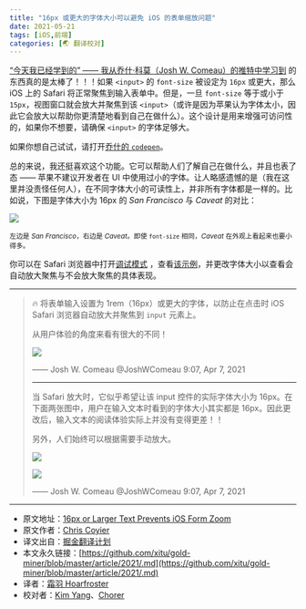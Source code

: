 ```yaml
---
title: "16px 或更大的字体大小可以避免 iOS 的表单缩放问题"
date: 2021-05-21
tags: [iOS,前端]
categories: [🌏 翻译校对]
---
```


[“今天我已经学到的” —— 我从乔什·科莫（Josh W. Comeau）的推特中学习到](https://twitter.com/joshwcomeau/status/1379782931116351490?s=12) 的东西真的是太棒了！！！如果 `<input>` 的 `font-size` 被设定为 `16px` 或更大，那么 iOS 上的 Safari 将正常聚焦到输入表单中。但是，一旦 `font-size` 等于或小于 `15px`，视图窗口就会放大并聚焦到该 `<input>`（或许是因为苹果认为字体太小，因此它会放大以帮助你更清楚地看到自己在做什么）。这个设计是用来增强可访问性的，如果你不想要，请确保 `<input>` 的字体足够大。<!-- more -->

如果你想自己试试，请打开[乔什的 `codepen`](https://codepen.io/joshwcomeau/pen/VwPMPZo)。

总的来说，我还挺喜欢这个功能。它可以帮助人们了解自己在做什么，并且也表了态 —— 苹果不建议开发者在 UI 中使用过小的字体。让人略感遗憾的是（我在这里并没责怪任何人），在不同字体大小的可读性上，并非所有字体都是一样的。比如说，下图是字体大小为 16px 的 *San Francisco* 与 *Caveat* 的对比：

![](https://picbed.kimyang.cn/202109050831146.png)

<small>左边是 *San Francisco*，右边是 *Caveat*。即使 `font-size` 相同，*Caveat* 在外观上看起来也要小得多。</small>

你可以在 Safari 浏览器中打开[调试模式](https://cdpn.io/chriscoyier/debug/MWJxXWz) ，查看[该示例](https://codepen.io/chriscoyier/pen/MWJxXWz)，并更改字体大小以查看会自动放大聚焦与不会放大聚焦的具体表现。

---

> 🔥 将表单输入设置为 1rem（16px）或更大的字体，以防止在点击时 iOS Safari 浏览器自动放大并聚焦到 `input` 元素上。
> 
> 从用户体验的角度来看有很大的不同！
> 
> [comment]: <> "Original Video Link: https://video.twimg.com/tweet_video/EyX2MSaXMAExyQA.mp4"
> 
> ![](https://picbed.kimyang.cn/202109050831477.gif)
> 
> —— Josh W. Comeau @JoshWComeau 9:07, Apr 7, 2021
> 
> ---
>
> 当 Safari 放大时，它似乎希望让该 input 控件的实际字体大小为 16px。在下面两张图中，用户在输入文本时看到的字体大小其实都是 16px。因此更改后，输入文本的阅读体验实际上并没有变得更差！！
> 
> 另外，人们始终可以根据需要手动放大。
> 
> ![](https://picbed.kimyang.cn/202109050831884.png)
> 
> ![](https://picbed.kimyang.cn/202109050831246.png)
> 
> —— Josh W. Comeau @JoshWComeau 9:07, Apr 7, 2021

---
 * 原文地址：[16px or Larger Text Prevents iOS Form Zoom](https://css-tricks.com/16px-or-larger-text-prevents-ios-form-zoom/)
 * 原文作者：[Chris Coyier ](https://css-tricks.com/author/chriscoyier/)
 * 译文出自：[掘金翻译计划](https://github.com/xitu/gold-miner)
 * 本文永久链接：[https://github.com/xitu/gold-miner/blob/master/article/2021/.md](https://github.com/xitu/gold-miner/blob/master/article/2021/.md)
 * 译者：[霜羽 Hoarfroster](https://github.com/PassionPenguin)
 * 校对者：[Kim Yang](https://github.com/KimYangOfCat)、[Chorer](https://github.com/Chorer)